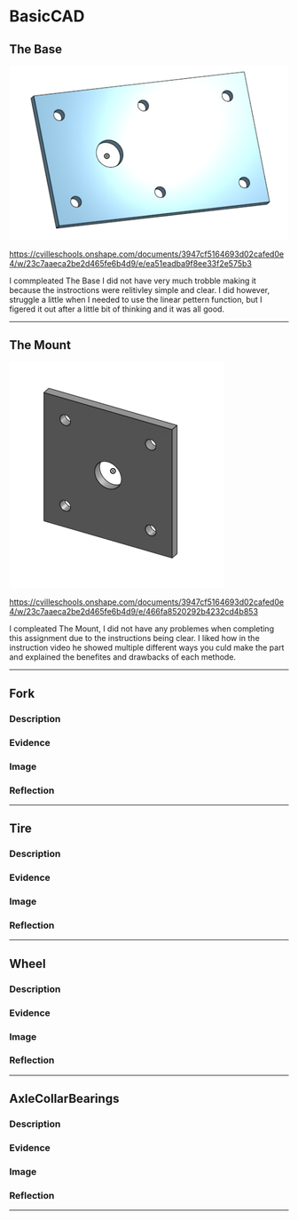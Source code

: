 # BasicCAD

## The Base

![TheBase](Images/TheBase.png)

https://cvilleschools.onshape.com/documents/3947cf5164693d02cafed0e4/w/23c7aaeca2be2d465fe6b4d9/e/ea51eadba9f8ee33f2e575b3

I commpleated The Base I did not have very much trobble making it because the instroctions were relitivley simple and clear. I did however, struggle a little when I needed to use the linear pettern function, but I figered it out after a little bit of thinking and it was all good.

---


## The Mount

![TheMount](Images/TheMount.png)

https://cvilleschools.onshape.com/documents/3947cf5164693d02cafed0e4/w/23c7aaeca2be2d465fe6b4d9/e/466fa8520292b4232cd4b853

I compleated The Mount, I did not have any problemes when completing this assignment due to the instructions being clear.  I liked how in the instruction video he showed multiple different ways you culd make the part and explained the benefites and drawbacks of each methode.

---


## Fork

### Description

### Evidence

### Image

### Reflection

---


## Tire

### Description

### Evidence

### Image

### Reflection

---


## Wheel

### Description

### Evidence

### Image

### Reflection

---


## AxleCollarBearings

### Description

### Evidence

### Image

### Reflection

---
